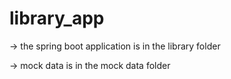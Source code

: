 # library_app

-> the spring boot application is in the library folder

-> mock data is in the mock data folder
